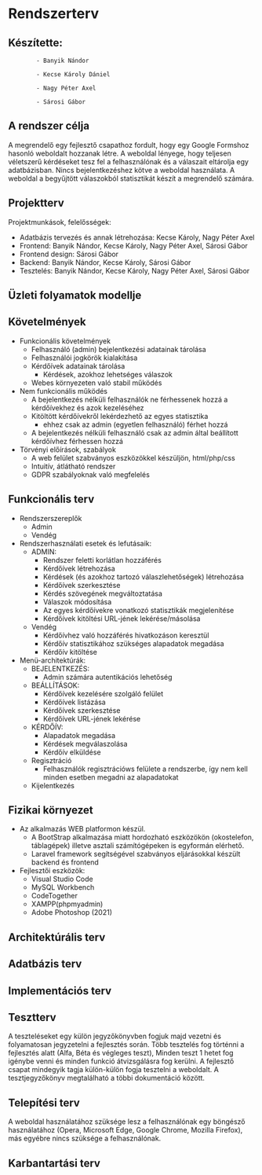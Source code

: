 # Rendszerterv

## Készítette: 
            - Banyik Nándor

            - Kecse Károly Dániel
            
            - Nagy Péter Axel
           
            - Sárosi Gábor

##  A rendszer célja 

A megrendelő egy fejlesztő csapathoz fordult, hogy egy Google Formshoz hasonló weboldalt hozzanak létre. A weboldal lényege, hogy teljesen véletszerű kérdéseket tesz fel a felhasználónak és a válaszait eltárolja egy adatbázisban. Nincs bejelentkezéshez kötve a weboldal használata. A weboldal a begyűjtött válaszokból statisztikát készít a megrendelő számára.

## Projektterv

Projektmunkások, felelősségek:
- Adatbázis tervezés és annak létrehozása: Kecse Károly, Nagy Péter Axel
- Frontend: Banyik Nándor, Kecse Károly, Nagy Péter Axel, Sárosi Gábor
- Frontend design: Sárosi Gábor
- Backend: Banyik Nándor, Kecse Károly, Sárosi Gábor
- Tesztelés: Banyik Nándor, Kecse Károly, Nagy Péter Axel, Sárosi Gábor

## Üzleti folyamatok modellje

## Követelmények
 - Funkcionális követelmények
   - Felhasználó (admin) bejelentkezési adatainak tárolása
   - Felhasználói jogkörök kialakítása
   - Kérdőívek adatainak tárolása
     - Kérdések, azokhoz lehetséges válaszok
   - Webes környezeten való stabil működés
 - Nem funkcionális működés
   - A bejelentkezés nélküli felhasználók ne férhessenek hozzá a kérdőívekhez és azok kezeléséhez
   - Kitöltött kérdőívekről lekérdezhető az egyes statisztika
     - ehhez csak az admin (egyetlen felhasználó) férhet hozzá
   - A bejelentkezés nélküli felhasználó csak az admin által beállított kérdőívhez férhessen hozzá
 - Törvényi előírások, szabályok
   - A web felület szabványos eszközökkel készüljön, html/php/css
   - Intuitív, átlátható rendszer
   - GDPR szabályoknak való megfelelés


## Funkcionális terv
 - Rendszerszereplők
    - Admin
    - Vendég
 - Rendszerhasználati esetek és lefutásaik:
    - ADMIN:
        - Rendszer feletti korlátlan hozzáférés
        - Kérdőívek létrehozása
        - Kérdések (és azokhoz tartozó válaszlehetőségek) létrehozása
        - Kérdőívek szerkesztése
        - Kérdés szövegének megváltoztatása
        - Válaszok módosítása
        - Az egyes kérdőívekre vonatkozó statisztikák megjelenítése
        - Kérdőívek kitöltési URL-jének lekérése/másolása
    - Vendég
        - Kérdőívhez való hozzáférés hivatkozáson keresztül
        - Kérdőív statisztikához szükséges alapadatok megadása
        - Kérdőív kitöltése
 - Menü-architektúrák:
    - BEJELENTKEZÉS:
        - Admin számára autentikációs lehetőség
    - BEÁLLÍTÁSOK:
        - Kérdőívek kezelésére szolgáló felület
        - Kérdőívek listázása
        - Kérdőívek szerkesztése
        - Kérdőívek URL-jének lekérése
    - KÉRDŐÍV:
        - Alapadatok megadása
        - Kérdések megválaszolása
        - Kérdőív elküldése
    - Regisztráció
        - Felhasználók regisztrációws felülete a rendszerbe, így nem kell minden esetben megadni az alapadatokat
    - Kijelentkezés


## Fizikai környezet

 - Az alkalmazás WEB platformon készül.
   - A BootStrap alkalmazása miatt hordozható eszközökön (okostelefon, táblagépek) illetve asztali számítógépeken is egyformán elérhető.
   - Laravel framework segítségével szabványos eljárásokkal készült backend és frontend
 - Fejlesztői eszközök:
   - Visual Studio Code
   - MySQL Workbench
   - CodeTogether
   - XAMPP(phpmyadmin)
   - Adobe Photoshop (2021)


## Architektúrális terv

## Adatbázis terv

## Implementációs terv

## Tesztterv
A teszteléseket egy külön jegyzőkönyvben fogjuk majd vezetni és folyamatosan jegyzetelni a fejlesztés során.
Több tesztelés fog történni a fejlesztés alatt (Alfa, Béta és végleges teszt), 
Minden teszt 1 hetet fog igénybe venni és minden funkció átvizsgálásra fog kerülni.
A fejlesztő csapat mindegyik tagja külön-külön fogja tesztelni a weboldalt.
A tesztjegyzőkönyv megtalálható a többi dokumentáció között.


## Telepítési terv
A weboldal használatához szüksége lesz a felhasználónak egy böngésző használatához
(Opera, Microsoft Edge, Google Chrome, Mozilla Firefox), 
más egyébre nincs szüksége a felhasználónak.

## Karbantartási terv
